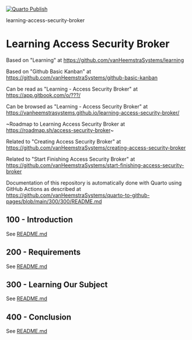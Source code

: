 [![Quarto Publish](https://github.com/vanHeemstraSystems/learning-access-security-broker/actions/workflows/publish.yml/badge.svg)](https://github.com/vanHeemstraSystems/learning-access-security-broker/actions/workflows/publish.yml)

learning-access-security-broker
# Learning Access Security Broker

Based on "Learning" at https://github.com/vanHeemstraSystems/learning

Based on "Github Basic Kanban" at https://github.com/vanHeemstraSystems/github-basic-kanban

Can be read as "Learning - Access Security Broker" at https://app.gitbook.com/o/???/

Can be browsed as "Learning - Access Security Broker" at https://vanheemstrasystems.github.io/learning-access-security-broker/

~Roadmap to Learning Access Security Broker at https://roadmap.sh/access-security-broker~

Related to "Creating Access Security Broker" at https://github.com/vanHeemstraSystems/creating-access-security-broker

Related to "Start Finishing Access Security Broker" at https://github.com/vanHeemstraSystems/start-finishing-access-security-broker

Documentation of this repository is automatically done with Quarto using GitHub Actions as described at https://github.com/vanHeemstraSystems/quarto-to-github-pages/blob/main/300/300/README.md

## 100 - Introduction

See [README.md](./100/README.md)

## 200 - Requirements

See [README.md](./200/README.md)

## 300 - Learning Our Subject

See [README.md](./300/README.md)

## 400 - Conclusion

See [README.md](./400/README.md)
